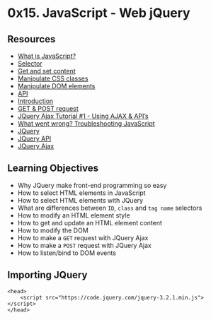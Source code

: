 # 0x15. JavaScript - Web jQuery
## Resources
- [What is JavaScript?](https://developer.mozilla.org/en-US/docs/Learn/JavaScript/First_steps/What_is_JavaScript)
- [Selector](https://www.jquery-tutorial.net/selectors/using-elements-ids-and-classes/)
- [Get and set content](https://www.jquery-tutorial.net/dom-manipulation/getting-and-setting-content/)
- [Manipulate CSS classes](https://www.jquery-tutorial.net/dom-manipulation/getting-and-setting-css-classes/)
- [Manipulate DOM elements](https://www.jquery-tutorial.net/dom-manipulation/the-append-and-prepend-methods/)
- [API](https://www.oscarotero.com/jquery/)
- [Introduction](https://www.jquery-tutorial.net/ajax/introduction/)
- [GET & POST request](https://www.jquery-tutorial.net/ajax/the-get-and-post-methods/)
- [JQuery Ajax Tutorial #1 - Using AJAX & API’s](https://www.youtube.com/watch?v=fEYx8dQr_cQ)
- [What went wrong? Troubleshooting JavaScript](https://developer.mozilla.org/en-US/docs/Learn/JavaScript/First_steps/What_went_wrong)
- [JQuery](https://www.jquery.com/)
- [JQuery API](https://api.jquery.com/)
- [JQuery Ajax](https://learn.jquery.com/ajax/)
## Learning Objectives
- Why JQuery make front-end programming so easy
- How to select HTML elements in JavaScript
- How to select HTML elements with JQuery
- What are differences between `ID`, `class` and `tag name` selectors
- How to modify an HTML element style
- How to get and update an HTML element content
- How to modify the DOM
- How to make a `GET` request with JQuery Ajax
- How to make a `POST` request with JQuery Ajax
- How to listen/bind to DOM events
## Importing JQuery
```
<head>
    <script src="https://code.jquery.com/jquery-3.2.1.min.js"></script>
</head>
```
